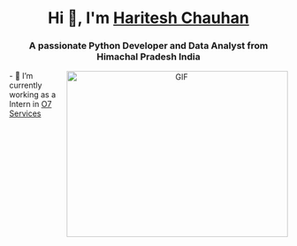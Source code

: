 <h1 align="center">Hi 👋, I'm <a href="https://100rabhcsmc.github.io/Me.io/" target="blank">
Haritesh Chauhan</a></h1>
<h3 align="center">A passionate Python Developer and Data Analyst from Himachal Pradesh India </h3>
<!-- <p align="left"> <a href="https://twitter.com/100rabhcsmc" target="blank"><img src="https://img.shields.io/twitter/follow/100rabhcsmc?logo=twitter&style=for-the-badge" alt="100rabhcsmc" /></a> </p> -->

<a target="_blank" align="center">
  <img align="right" top="500" height="300" width="400" alt="GIF" src="https://media.giphy.com/media/SWoSkN6DxTszqIKEqv/giphy.gif">
</a>
- 🔭 I’m currently working as a Intern in  <a href="https://o7services.com/" target="blank">O7 Services</a>
